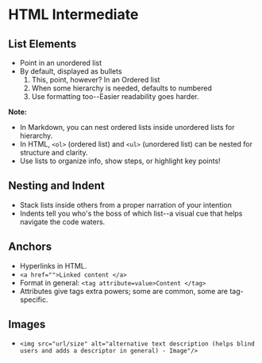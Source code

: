 # HTML Intermediate

## List Elements

<ul>
    <li>Point in an unordered list </li>
    <li>By default, displayed as bullets 
    	<ol> 
        	<li>This, point, however? In an Ordered list </li>
        	<li>When some hierarchy is needed, defaults to numbered </li>
		<li>Use formatting too--Easier readability goes harder. 
    	</ol>
    </li>
</ul>

**Note:**

- In Markdown, you can nest ordered lists inside unordered lists for hierarchy.
- In HTML, `<ol>` (ordered list) and `<ul>` (unordered list) can be nested for structure and clarity.
- Use lists to organize info, show steps, or highlight key points!

## Nesting and Indent

- Stack lists inside others from a proper narration of your intention
- Indents tell you who's the boss of which list--a visual cue that helps navigate the code waters.

## Anchors

- Hyperlinks in HTML.
- `<a href="">Linked content </a>`
- Format in general: `<tag attribute=value>Content </tag>`
- Attributes give tags extra powers; some are common, some are tag-specific.


## Images 

- `<img src="url/size" alt="alternative text description (helps blind users and adds a descriptor in general) - Image"/>`
